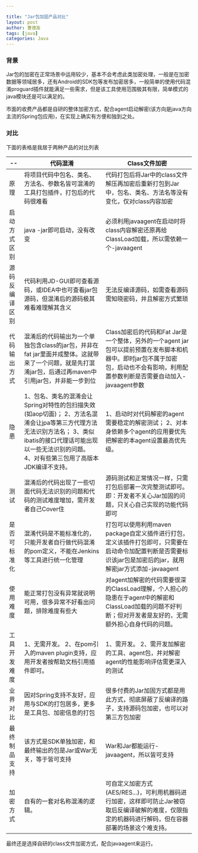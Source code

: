 ```yaml
---

title: "Jar包加固产品对比"
layout: post
author: 曹德高
tags: [java]
categories: Java
---
```


### 背景

Jar包的加密在正常场景中运用较少，基本不会考虑此类加密处理，一般是在加密数据等领域居多，还有Android的SDK包等发布加密居多，一般简单的使用代码混淆proguard插件就能满足一些需求，但是该工具使用范围极其有限，简单模式的java模块还是可以满足的。

市面的收费产品都是自研的整体加密方式，配合agent启动解密(该方向是java方向主流的Spring包应用)，在实现上确实有方便和独到之处。

### 对比

下面的表格是我居于两种产品的对比列表

| --             | 代码混淆                                                     | Class文件加密                                                |
| -------------- | ------------------------------------------------------------ | ------------------------------------------------------------ |
| 原理           | 将项目代码中包名、类名、方法名、参数名皆可混淆的工具打包插件，打包后的代码很难看 | 代码打包后将Jar中的class文件解压再加密后重新打包到Jar中，包名、类名、方法名等没有变化，仅对class内容加密 |
| 启动方式区别   | java -jar即可启动，没有改变                                  | 必须利用javaagent在启动时将class内容解密还原再给ClassLoad加载，所以需依赖一个-javaagent |
| 源码反编译区别 | 代码利用JD-GUI即可查看源码，或IDEA中也可查看jar包源码，但混淆后的源码极其难看难理解其含义 | 无法反编译源码，如需查看源码需知晓密码，并且解密方式繁琐     |
| 代码输出方式   | 混淆后的代码输出为一个单独包含class的jar包，并非在fat  jar里面并成整体。这就带来了一个问题，就是先打混淆jar包，后通过再maven中引用jar包，并非能一步到位 | Class加密后的代码和Fat Jar是一个整体，另外的一个agent  jar包可以提前预置在发布脚本和机器中。即时jar包不属于加密包，启动也不会有影响，利用配置参数判断是否需要自动加入-javaagent参数 |
| 隐患           | 1、包名、类名的混淆会让Spring对特性的包扫描失效(如aop切面)；     2、方法名混淆会让jpa等第三方代理方法无法识别方法名；     3、类似ibatis的接口代理话可能出现以一些无法识别的问题。     4、对有些第三包用了高版本JDK编译不支持。 | 1、启动时对代码解密的agent需要稳定的解密测试；     2、对本身依赖多个agent的应用要优先把解密的本agent设置最高优先级。 |
| 测试           | 混淆后的代码出现了一些切面代码无法识别的问题和代码的测试难度增加，需开发者自己Cover住 | 源码测试和正常情况一样，只需打包后部署一次完整测试即可。即：开发者不关心Jar加固的问题，只关心自己实现的功能代码即可 |
| 是否可标准化   | 混淆代码是不能标准化的，只能开发者自行做代码混淆的pom定义，不能在Jenkins等工具进行统一化管理 | 打包可以使用利用maven  package自定义插件进行打包，定义该插件打包即可，只需要在启动命令加配置判断是否需要标识该jar包是加密后的jar，就用解密jar方式添加-javaagent |
| 使用难度       | 能正常打包没有异常就说明可用，很多异常不好看出问题，排除难度有些大 | 对agent加解密的代码需要很深的ClassLoad理解，个人担心的隐患在于agent中的解密和ClassLoad加载的问题不好判断；但对开发者是友好的，无需额外担心自身代码的问题。 |
| 工具开发难度   | 1、无需开发。     2、在pom引入的maven plugin支持，应用开发者按帮助文档引用插件即可。 | 1、需开发。     2、需开发加解密的工具、agent包，并对解密agent的性能影响评估需更深入的测试 |
| 业界对比       | 因对Spring支持不友好，应用与SDK的打包居多，更多是工具包、加密信息的打包 | 很多付费的Jar加固方式都是用此方式，彻底屏蔽了反编译的路子，支持源码包加密，也可以对第三方包加密 |
| 最终制品支持   | 该方式是SDK单独加密，和最终输出的包是Jar或War无关，等于皆可支持 | War和Jar都能运行-javaagent，所以皆可支持                     |
| 加密方式       | 自有的一套对名称混淆的逻辑。                                 | 可自定义加密方式(AES/RES...)，可利用机器码进行加密，这样即可防止Jar被窃取后反编译破解的难度，仅限指定的机器码进行解码，但在容器部署的场景这个难支持。 |

最终还是选择自研的class文件加密方式，配合javaagent来运行。
